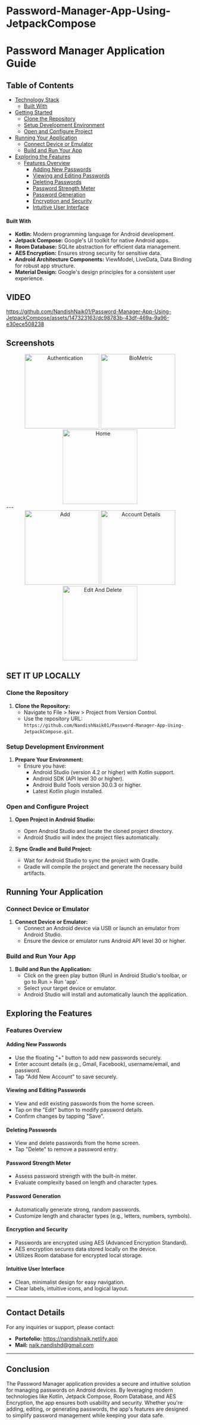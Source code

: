 # Password-Manager-App-Using-JetpackCompose 

# Password Manager Application Guide

## Table of Contents
- [Technology Stack](#technology-stack)
  - [Built With](#built-with)
- [Getting Started](#getting-started)
  - [Clone the Repository](#clone-the-repository)
  - [Setup Development Environment](#setup-development-environment)
  - [Open and Configure Project](#open-and-configure-project)
- [Running Your Application](#running-your-application)
  - [Connect Device or Emulator](#connect-device-or-emulator)
  - [Build and Run Your App](#build-and-run-your-app)
- [Exploring the Features](#exploring-the-features)
  - [Features Overview](#features-overview)
    - [Adding New Passwords](#adding-new-passwords)
    - [Viewing and Editing Passwords](#viewing-and-editing-passwords)
    - [Deleting Passwords](#deleting-passwords)
    - [Password Strength Meter](#password-strength-meter)
    - [Password Generation](#password-generation)
    - [Encryption and Security](#encryption-and-security)
    - [Intuitive User Interface](#intuitive-user-interface)


#### Built With
- **Kotlin:** Modern programming language for Android development.
- **Jetpack Compose:** Google's UI toolkit for native Android apps.
- **Room Database:** SQLite abstraction for efficient data management.
- **AES Encryption:** Ensures strong security for sensitive data.
- **Android Architecture Components:** ViewModel, LiveData, Data Binding for robust app structure.
- **Material Design:** Google's design principles for a consistent user experience.

## VIDEO

https://github.com/NandishNaik01/Password-Manager-App-Using-JetpackCompose/assets/147323163/dc98783b-43df-469a-9a96-e30ece508238


## Screenshots

<div align="center">
    <img src="https://github.com/NandishNaik01/Password-Manager-App-Using-JetpackCompose/assets/147323163/376bf49f-6542-4e22-8dfc-c949ff8bef8e" alt="Authentication" width="200"/>
    <img src="https://github.com/NandishNaik01/Password-Manager-App-Using-JetpackCompose/assets/147323163/813fdde9-a32e-4d96-9ee0-59b7f56bd4a7" alt="BioMetric" width="200"/>
    <img src="https://github.com/NandishNaik01/Password-Manager-App-Using-JetpackCompose/assets/147323163/2f1b204c-a20b-4a54-a756-68a233f01969" alt="Home" width="200"/>
</div>
---
<div align="center">
    <img src="https://github.com/NandishNaik01/Password-Manager-App-Using-JetpackCompose/assets/147323163/1dda988d-365e-4602-ba3d-f0a2ec63f405" alt="Add" width="200"/>
    <img src="https://github.com/NandishNaik01/Password-Manager-App-Using-JetpackCompose/assets/147323163/a540e5d3-0692-4271-8ec0-09ac1c34c679" alt="Account Details" width="200"/>
    <img src="https://github.com/NandishNaik01/Password-Manager-App-Using-JetpackCompose/assets/147323163/284a7b4e-1caa-489c-b3f4-b89a927610ba" alt="Edit And Delete" width="200"/>
</div>


## SET IT UP LOCALLY

### Clone the Repository
1. **Clone the Repository:**
   - Navigate to File > New > Project from Version Control.
   - Use the repository URL: `https://github.com/NandishNaik01/Password-Manager-App-Using-JetpackCompose.git`.

### Setup Development Environment
1. **Prepare Your Environment:**
   - Ensure you have:
     - Android Studio (version 4.2 or higher) with Kotlin support.
     - Android SDK (API level 30 or higher).
     - Android Build Tools version 30.0.3 or higher.
     - Latest Kotlin plugin installed.

### Open and Configure Project
1. **Open Project in Android Studio:**
   - Open Android Studio and locate the cloned project directory.
   - Android Studio will index the project files automatically.

2. **Sync Gradle and Build Project:**
   - Wait for Android Studio to sync the project with Gradle.
   - Gradle will compile the project and generate the necessary build artifacts.

## Running Your Application

### Connect Device or Emulator
1. **Connect Device or Emulator:**
   - Connect an Android device via USB or launch an emulator from Android Studio.
   - Ensure the device or emulator runs Android API level 30 or higher.

### Build and Run Your App
1. **Build and Run the Application:**
   - Click on the green play button (Run) in Android Studio's toolbar, or go to Run > Run 'app'.
   - Select your target device or emulator.
   - Android Studio will install and automatically launch the application.

## Exploring the Features

### Features Overview

#### Adding New Passwords
- Use the floating "+" button to add new passwords securely.
- Enter account details (e.g., Gmail, Facebook), username/email, and password.
- Tap "Add New Account" to save securely.

#### Viewing and Editing Passwords
- View and edit existing passwords from the home screen.
- Tap on the "Edit" button to modify password details.
- Confirm changes by tapping "Save".

#### Deleting Passwords
- View and delete passwords from the home screen.
- Tap "Delete" to remove a password entry.

#### Password Strength Meter
- Assess password strength with the built-in meter.
- Evaluate complexity based on length and character types.

#### Password Generation
- Automatically generate strong, random passwords.
- Customize length and character types (e.g., letters, numbers, symbols).

#### Encryption and Security
- Passwords are encrypted using AES (Advanced Encryption Standard).
- AES encryption secures data stored locally on the device.
- Utilizes Room database for encrypted local storage.

#### Intuitive User Interface
- Clean, minimalist design for easy navigation.
- Clear labels, intuitive icons, and logical layout.




---
## Contact Details

For any inquiries or support, please contact:

- **Portofolio:** https://nandishnaik.netlify.app
- **Mail:** naik.nandishd@gmail.com 
---

## Conclusion

The Password Manager application provides a secure and intuitive solution for managing passwords on Android devices. By leveraging modern technologies like Kotlin, Jetpack Compose, Room Database, and AES Encryption, the app ensures both usability and security. Whether you're adding, editing, or generating passwords, the app's features are designed to simplify password management while keeping your data safe.

